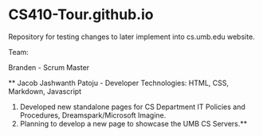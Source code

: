 # CS410-Tour.github.io

Repository for testing changes to later implement into cs.umb.edu website.

Team:

Branden - Scrum Master

** Jacob Jashwanth Patoju - Developer
Technologies: HTML, CSS, Markdown, Javascript 
1. Developed new standalone pages for CS Department IT Policies and Procedures, Dreamspark/Microsoft Imagine.
2. Planning to develop a new page to showcase the UMB CS Servers.**
